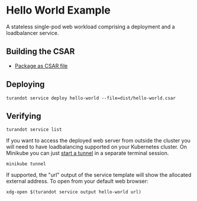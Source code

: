Hello World Example
===================

A stateless single-pod web workload comprising a deployment and a loadbalancer service.


Building the CSAR
-----------------

* [Package as CSAR file](examples/hello-world/scripts/build-csar)


Deploying
---------

    turandot service deploy hello-world --file=dist/hello-world.csar

Verifying
---------

    turandot service list

If you want to access the deployed web server from outside the cluster you will need to have
loadbalancing supported on your Kubernetes cluster. On Minikube you can just
[start a tunnel](https://minikube.sigs.k8s.io/docs/handbook/accessing/#using-minikube-tunnel) in a separate terminal session.

    minikube tunnel

If supported, the "url" output of the service template will show the allocated external address. To open from your default web
browser:

    xdg-open $(turandot service output hello-world url)
